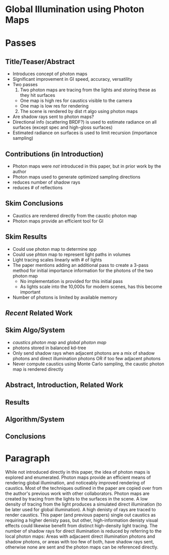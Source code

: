 Global Illumination using Photon Maps
======================================

# Passes

## Title/Teaser/Abstract
- Introduces concept of photon maps
- Significant improvement in GI speed, accuracy, versatility
- Two passes
  1. Two photon maps are tracing from the lights and storing these as they hit surfaces
    - One map is high res for caustics visible to the camera
    - One map is low res for rendering
  2. The scene is rendered by dist rt algo using photon maps
- Are shadow rays sent to photon maps?
- Directional info (scattering BRDF?) is used to estimate radiance on all surfaces (except spec and high-gloss surfaces)
- Estimated radiance on surfaces is used to limit recursion (importance sampling)

## Contributions (in Introduction)
- Photon maps were _not_ introduced in this paper, but in prior work by the author
- Photon maps used to generate optimized sampling directions
- reduces number of shadow rays
- reduces # of reflections

## Skim Conclusions
- Caustics are rendered directly from the caustic photon map
- Photon maps provide an efficient tool for GI

## Skim Results
- Could use photon map to determine spp
- Could use phton map to represent light paths in volumes
- Light tracing scales linearly with # of lights
- The paper mentions adding an additional pass to create a 3-pass method for initial importance information for the photons of the two photon map
  - No implementation is provided for this initial pass
  - As lights scale into the 10,000s for modern scenes, has this become important
- Number of photons is limited by available memory

## _Recent_ Related Work

## Skim Algo/System
- _caustics photon map_ and _global photon map_
- photons stored in balanced kd-tree
- Only send shadow rays when adjacent photons are a mix of shadow photons and direct illumination photons OR if too few adjacent photons
- Never compute caustics using Monte Carlo sampling, the caustic photon map is rendered directly

## Abstract, Introduction, Related Work

## Results

## Algorithm/System

## Conclusions


# Paragraph

While not introduced directly in this paper, the idea of photon maps is explored and enumerated. Photon maps provide an efficient means of rendering global illumination, and noticeably improved rendering of caustics. Most of the techniques outlined in the paper are copied over from the author's previous work with other collaborators. Photon maps are created by tracing from the lights to the surfaces in the scene. A low density of tracing from the light produces a simulated direct illumination (to be later used for global illumination). A high denisty of rays are traced to render caustics. This paper (and previous papers) single out caustics as requiring a higher denisty pass, but other, high-information denisty visual effects could likewise benefit from distinct high-density light tracing. The number of shadow rays for direct illumination is reduced by referring to the local photon maps: Areas with adjacaent direct illumination photons and shadow photons, or areas with too few of both, have shadow rays sent, otherwise none are sent and the photon maps can be referenced directly.